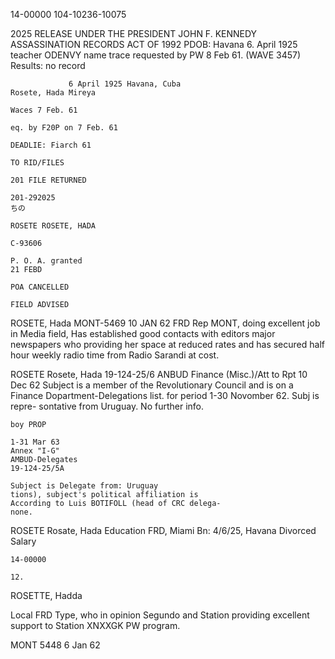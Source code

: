 14-00000
104-10236-10075

2025 RELEASE UNDER THE PRESIDENT JOHN F. KENNEDY ASSASSINATION RECORDS ACT OF 1992
PDOB: Havana 6. April 1925
teacher
ODENVY name trace requested by PW 8 Feb 61.
(WAVE 3457)
Results: no record

```
             6 April 1925 Havana, Cuba
Rosete, Hada Mireya
```
```
Waces 7 Feb. 61
```
```
eq. by F20P on 7 Feb. 61
```
```
DEADLIE: Fiarch 61
```
```
TO RID/FILES
```
```
201 FILE RETURNED
```

```
201-292025
ちの
```

```
ROSETE ROSETE, HADA
```

```
C-93606
```
```
P. O. A. granted
21 FEBD
```

```
POA CANCELLED
```

```
FIELD ADVISED
```

ROSETE, Hada
MONT-5469
10 JAN 62
FRD Rep MONT, doing excellent job in Media field,
Has established good contacts with editors
major newspapers who providing her space at
reduced rates and has secured half hour weekly
radio time from Radio Sarandi at cost.

ROSETE Rosete, Hada
19-124-25/6
ANBUD Finance
(Misc.)/Att to
Rpt 10 Dec 62
Subject is a member of the Revolutionary Council
and is on a Finance Dopartment-Delegations list.
for period 1-30 Novomber 62. Subj is repre-
sontative from
Uruguay. No further info.

```
boy PROP
```
```
1-31 Mar 63
Annex "I-G"
AMBUD-Delegates
19-124-25/5A
```
```
Subject is Delegate from: Uruguay
tions), subject's political affiliation is
According to Luis BOTIFOLL (head of CRC delega-
none.
```

ROSETE Rosate, Hada
Education
FRD, Miami
Bn: 4/6/25, Havana
Divorced
Salary
```
14-00000
```
```
12.
```

ROSETTE, Hadda

Local FRD Type, who in opinion Segundo and
Station providing excellent support to Station
XNXXGK PW program.

MONT 5448 6 Jan 62
